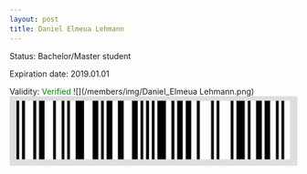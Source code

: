 ```yaml
---
layout: post
title: Daniel Elmeua Lehmann
---
```


Status: Bachelor/Master student

Expiration date: 2019.01.01

Validity: <font color="green"> Verified</font> 
![](/members/img/Daniel_Elmeua Lehmann.png)
![](/members/img/bar.png)
